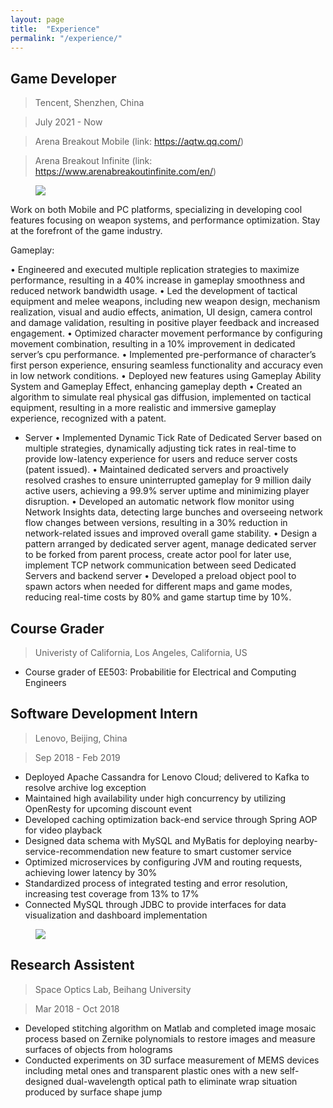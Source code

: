 ```yaml
---
layout: page
title:  "Experience"
permalink: "/experience/"
---
```

## Game Developer
> Tencent, Shenzhen, China

> July 2021 - Now

> Arena Breakout Mobile (link: https://aqtw.qq.com/)

> Arena Breakout Infinite (link: https://www.arenabreakoutinfinite.com/en/)

<figure>
    <img src="../../../assets/images/aba.jpg" />
</figure>

Work on both Mobile and PC platforms, specializing in developing cool features focusing on weapon systems, and performance optimization. Stay at the forefront of the game industry.

Gameplay:

• Engineered and executed multiple replication strategies to maximize performance, resulting in a 40% increase in
gameplay smoothness and reduced network bandwidth usage.
• Led the development of tactical equipment and melee weapons, including new weapon design, mechanism realization, visual and audio effects, animation, UI design, camera control and damage validation, resulting in positive player feedback and increased engagement.
• Optimized character movement performance by configuring movement combination, resulting in a 10% improvement in dedicated server’s cpu performance.
• Implemented pre-performance of character’s first person experience, ensuring seamless functionality and accuracy even in low network conditions.
• Deployed new features using Gameplay Ability System and Gameplay Effect, enhancing gameplay depth
• Created an algorithm to simulate real physical gas diffusion, implemented on tactical equipment, resulting in a more realistic and immersive gameplay experience, recognized with a patent.

- Server
• Implemented Dynamic Tick Rate of Dedicated Server based on multiple strategies, dynamically adjusting tick rates in real-time to provide low-latency experience for users and reduce server costs (patent issued).
• Maintained dedicated servers and proactively resolved crashes to ensure uninterrupted gameplay for 9 million daily active users, achieving a 99.9% server uptime and minimizing player disruption.
• Developed an automatic network flow monitor using Network Insights data, detecting large bunches and overseeing network flow changes between versions, resulting in a 30% reduction in network-related issues and improved overall game stability.
• Design a pattern arranged by dedicated server agent, manage dedicated server to be forked from parent process, create actor pool for later use, implement TCP network communication between seed Dedicated Servers and backend server
• Developed a preload object pool to spawn actors when needed for different maps and game modes, reducing real-time costs by 80% and game startup time by 10%.
  
## Course Grader
> Univeristy of California, Los Angeles, California, US

- Course grader of EE503: Probabilitie for Electrical and Computing Engineers

## Software Development Intern
> Lenovo, Beijing, China

> Sep 2018 - Feb 2019

- Deployed Apache Cassandra for Lenovo Cloud; delivered to Kafka to resolve archive log exception
- Maintained high availability under high concurrency by utilizing OpenResty for upcoming discount event
- Developed caching optimization back-end service through Spring AOP for video playback
- Designed data schema with MySQL and MyBatis for deploying nearby-service-recommendation new feature
to smart customer service
- Optimized microservices by configuring JVM and routing requests, achieving lower latency by 30%
- Standardized process of integrated testing and error resolution, increasing test coverage from 13% to 17%
- Connected MySQL through JDBC to provide interfaces for data visualization and dashboard implementation

<figure>
    <img src="../../../assets/images/IMG_1092.jpeg" />
</figure>

## Research Assistent
> Space Optics Lab, Beihang University

> Mar 2018 - Oct 2018

- Developed stitching algorithm on Matlab and completed image mosaic process based on Zernike polynomials to restore images and measure surfaces of objects from holograms
- Conducted experiments on 3D surface measurement of MEMS devices including metal ones and transparent plastic ones with a new self-designed dual-wavelength optical path to eliminate wrap situation produced by surface shape jump
